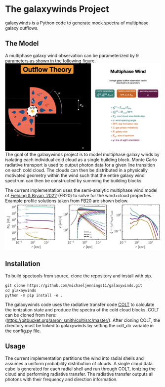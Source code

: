 # The galaxywinds Project
galaxywinds is a Python code to generate mock spectra of multiphase galaxy outflows.

## The Model
A multiphase galaxy wind observation can be parameterized by 9 parameters as shown in the following figure.
![](figures/mp_windmodel.png)
The goal of the galaxywinds project is to model multiphase galaxy winds by isolating each individual cold cloud as a single building block. Monte Carlo radiative transport is used to output photon data for a given line transition on each cold cloud. The clouds can then be distributed in a physically motivated geometry within the wind such that the entire galaxy wind spectrum can then be constructed by summing the building blocks.

The current implementation uses the semi-analytic multiphase wind model of [Fielding & Bryan, 2022](https://iopscience.iop.org/article/10.3847/1538-4357/ac2f41) (FB20) [](https://github.com/dfielding14/MultiphaseGalacticWind) to solve for the wind+cloud properties. Example profile solutions taken from FB20 are shown below.
![](figures/FB20_profiles.png)

## Installation
To build spectools from source, clone the repository and install with pip.
```shell
git clone https://github.com/michaeljennings11/galaxywinds.git
cd glaxaywinds
python -m pip install -e .
```

The galaxywinds code uses the radiative transfer code [COLT](https://colt.readthedocs.io/en/latest/) to calculate the ionization state and produce the spectra of the cold cloud blocks. COLT can be cloned from here: (https://bitbucket.org/aaron_smith/colt/src/master/). After cloning COLT, the directory must be linked to galaxywinds by setting the colt_dir variable in the config.py file.

## Usage
The current implementation partitions the wind into radial shells and assumes a uniform probability distribution of clouds. A single cloud data cube is generated for each radial shell and run through COLT, ionizing the cloud and performing radiative transfer. The radiative transfer outputs all photons with their frequency and direction information.
